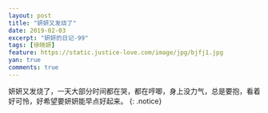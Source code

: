 ```yaml
---
layout: post
title: "妍妍又发烧了"
date: 2019-02-03
excerpt: "妍妍的日记-99"
tags: [徐晓妍]
feature: https://static.justice-love.com/image/jpg/bjfj1.jpg
yan: true
comments: true
---
```

妍妍又发烧了，一天大部分时间都在哭，都在哼唧，身上没力气，总是要抱，看着好可怜，好希望要妍妍能早点好起来。
{: .notice}
